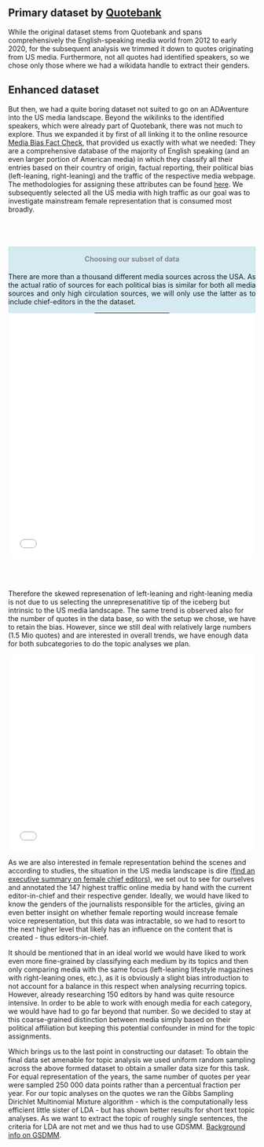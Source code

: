 <!-- ---
layout: post
title: "Data"
# subtitle: "because they lacked opposable thumbs and the brainpower to build a space program."
background: '/img/gender-data-gap-davos.jpg'
--- -->

## Primary dataset by [Quotebank](https://quotebank.dlab.tools/)

While the original dataset stems from Quotebank and spans comprehensively the English-speaking media world from 2012 to early 2020, for the subsequent analysis we trimmed it down to quotes originating from US media. Furthermore, not all quotes had identified speakers, so we chose only those where we had a wikidata handle to extract their genders.

## Enhanced dataset

But then, we had a quite boring dataset not suited to go on an ADAventure into the US media landscape. Beyond the wikilinks to the identified speakers, which were already part of Quotebank, there was not much to explore. Thus we expanded it by first of all linking it to the online resource [Media Bias Fact Check](https://mediabiasfactcheck.com/), that provided us exactly with what we needed: They are a comprehensive database of the majority of English speaking (and an even larger portion of American media) in which they classify all their entries based on their country of origin, factual reporting, their political bias (left-leaning, right-leaning) and the traffic of the respective media webpage. The methodologies for assigning these attributes can be found [here](https://mediabiasfactcheck.com/methodology/).
We subsequently selected all the US media with high traffic as our goal was to investigate mainstream female representation that is consumed most broadly. 

<br><br>
<div class="row">
      <div class="col-lg-4" style="background-color:rgba(173, 216, 230, 0.5); text-align:center; ">
            <div class="d-block h-100">
                <h4 style="color:#858585;"><br>Choosing our subset of data </h4>
                  <p align="justify"> There are more than a thousand different media sources across the USA. As the actual ratio of sources for each political bias is similar for both all media sources and only high circulation sources, we will only use the latter as to include chief-editors in the the dataset. </p>
                <hr style="margin: auto;border-color: rgb(173, 216, 230); border-width: 0.25rem; width: 30%;">
            </div>
      </div>
      <div class="col-lg-8">
            <div class="d-block h-100">
                <iframe width="100%" height="500" frameborder="0" scrolling="no" src="//plotly.com/~VFayt99/37.embed"></iframe>
            </div>
      </div>
</div>

<br><br>

Therefore the skewed represenation of left-leaning and right-leaning media is not due to us selecting the unrepresenatitive tip of the iceberg but intrinsic to the US media landscape. The same trend is observed also for the number of quotes in the data base, so with the setup we chose, we have to retain the bias.
However, since we still deal with relatively large numbers (1.5 Mio quotes) and are interested in overall trends, we have enough data for both subcategories to do the topic analyses we plan.


<iframe width="500" height="400" frameborder="0" scrolling="no" src="//plotly.com/~VFayt99/40.embed"></iframe>


As we are also interested in female representation behind the scenes and according to studies, the situation in the US media landscape is dire [(find an executive summary on female chief editors)](https://womensmediacenter.com/reports/the-status-of-women-in-u-s-media-2019), we set out to see for ourselves and annotated the 147 highest traffic online media by hand with the current editor-in-chief and their respective gender. Ideally, we would have liked to know the genders of the journalists responsible for the articles, giving an even better insight on whether female reporting would increase female voice representation, but this data was intractable, so we had to resort to the next higher level that likely has an influence on the content that is created - thus editors-in-chief. 


It should be mentioned that in an ideal world we would have liked to work even more fine-grained by classifying each medium by its topics and then only comparing media with the same focus (left-leaning lifestyle magazines with right-leaning ones, etc.), as it is obviously a slight bias introduction to not account for a balance in this respect when analysing recurring topics. However, already researching 150 editors by hand was quite resource intensive. In order to be able to work with enough media for each category, we would have had to go far beyond that number. So we decided to stay at this coarse-grained distinction between media simply based on their political affiliation but keeping this potential confounder in mind for the topic assignments.


Which brings us to the last point in constructing our dataset: To obtain the final data set amenable for topic analysis we used uniform random sampling across the above formed dataset to obtain a smaller data size for this task. For equal representation of the years, the same number of quotes per year were sampled 250 000 data points rather than a percentual fraction per year. For our topic analyses on the quotes we ran the Gibbs Sampling Dirichlet Multinomial Mixture algorithm - which is the computationally less efficient little sister of LDA - but has shown better results for short text topic analyses. As we want to extract the topic of roughly single sentences, the criteria for LDA are not met and we thus had to use GDSMM. [Background info on GSDMM](https://towardsdatascience.com/short-text-topic-modelling-lda-vs-gsdmm-20f1db742e14).
<br><br>


<br>
<!-- <iframe  width = "100%" height= "300" frameborder="0" scrolling="no" src="//plotly.com/~VFayt99/6.embed"></iframe> -->

<!-- <iframe width="900" height="800" frameborder="0" scrolling="no" src="//plotly.com/~VFayt99/3.embed"></iframe> -->

